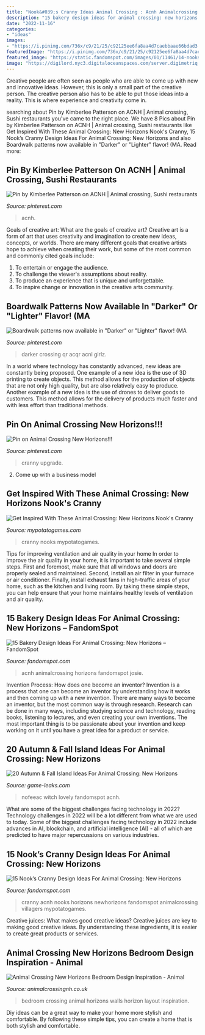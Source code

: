 ```yaml
---
title: "Nook&#039;s Cranny Ideas Animal Crossing : Acnh Animalcrossing Horizons Fandomspot Josie"
description: "15 bakery design ideas for animal crossing: new horizons – fandomspot"
date: "2022-11-16"
categories:
- "ideas"
images:
- "https://i.pinimg.com/736x/c9/21/25/c92125ee6fa8aa4d7caebbaae66bdad3.jpg"
featuredImage: "https://i.pinimg.com/736x/c9/21/25/c92125ee6fa8aa4d7caebbaae66bdad3.jpg"
featured_image: "https://static.fandomspot.com/images/01/11461/14-nooks-cranny-by-the-sea.jpg"
image: "https://digilord.nyc3.digitaloceanspaces.com/server.digimetriq.com/uploads/2021/03/word-image-14272-scaled.jpeg"
---
```



Creative people are often seen as people who are able to come up with new and innovative ideas. However, this is only a small part of the creative person. The creative person also has to be able to put those ideas into a reality. This is where experience and creativity come in.

	

		
searching about Pin by Kimberlee Patterson on ACNH | Animal crossing, Sushi restaurants you've came to the right place. We have 8 Pics about Pin by Kimberlee Patterson on ACNH | Animal crossing, Sushi restaurants like Get Inspired With These Animal Crossing: New Horizons Nook&#039;s Cranny, 15 Nook’s Cranny Design Ideas For Animal Crossing: New Horizons and also Boardwalk patterns now available in &quot;Darker&quot; or &quot;Lighter&quot; flavor! (MA. Read more:
		
    
## Pin By Kimberlee Patterson On ACNH | Animal Crossing, Sushi Restaurants

<img loading=lazy src="https://i.pinimg.com/736x/c9/21/25/c92125ee6fa8aa4d7caebbaae66bdad3.jpg" onerror="this.onerror=null;this.src='https://tse2.mm.bing.net/th?id=OIP.wksxlIReuPUQdCkgSQW_hAHaIP&amp;pid=15.1';" alt="Pin by Kimberlee Patterson on ACNH | Animal crossing, Sushi restaurants">

_Source: pinterest.com_

>acnh. 

	

Goals of creative art: What are the goals of creative art?
Creative art is a form of art that uses creativity and imagination to create new ideas, concepts, or worlds. There are many different goals that creative artists hope to achieve when creating their work, but some of the most common and commonly cited goals include: 
1. To entertain or engage the audience.
2. To challenge the viewer's assumptions about reality.
3. To produce an experience that is unique and unforgettable.
4. To inspire change or innovation in the creative arts community.

    
## Boardwalk Patterns Now Available In &quot;Darker&quot; Or &quot;Lighter&quot; Flavor! (MA

<img loading=lazy src="https://i.pinimg.com/736x/f4/38/70/f43870b1b04d436d8d927217cbe76ce8.jpg" onerror="this.onerror=null;this.src='https://tse2.mm.bing.net/th?id=OIP.PV2LG4g9f-BmGHkuBOI-AgHaEE&amp;pid=15.1';" alt="Boardwalk patterns now available in &quot;Darker&quot; or &quot;Lighter&quot; flavor! (MA">

_Source: pinterest.com_

>darker crossing qr acqr acnl girlz. 

	

In a world where technology has constantly advanced, new ideas are constantly being proposed. One example of a new idea is the use of 3D printing to create objects. This method allows for the production of objects that are not only high quality, but are also relatively easy to produce. Another example of a new idea is the use of drones to deliver goods to customers. This method allows for the delivery of products much faster and with less effort than traditional methods.

    
## Pin On Animal Crossing New Horizons!!!

<img loading=lazy src="https://i.pinimg.com/736x/37/cf/aa/37cfaaa7c2f1b245e981bd48191880b3.jpg" onerror="this.onerror=null;this.src='https://tse1.mm.bing.net/th?id=OIP.FIXYmtJvtlWzPsje9MiS8gHaD4&amp;pid=15.1';" alt="Pin on Animal Crossing New Horizons!!!">

_Source: pinterest.com_

>cranny upgrade. 

	

2. Come up with a business model

    
## Get Inspired With These Animal Crossing: New Horizons Nook&#039;s Cranny

<img loading=lazy src="https://mypotatogames.com/wp-content/uploads/2020/10/new_horizons_nooks_cranny_design.jpeg" onerror="this.onerror=null;this.src='https://tse2.mm.bing.net/th?id=OIP.i0ujtlbmDvmhttpGevEs_QHaEK&amp;pid=15.1';" alt="Get Inspired With These Animal Crossing: New Horizons Nook&#039;s Cranny">

_Source: mypotatogames.com_

>cranny nooks mypotatogames. 

	

Tips for improving ventilation and air quality in your home
In order to improve the air quality in your home, it is important to take several simple steps. First and foremost, make sure that all windows and doors are properly sealed and maintained. Second, install an air filter in your furnace or air conditioner. Finally, install exhaust fans in high-traffic areas of your home, such as the kitchen and living room. By taking these simple steps, you can help ensure that your home maintains healthy levels of ventilation and air quality.

    
## 15 Bakery Design Ideas For Animal Crossing: New Horizons – FandomSpot

<img loading=lazy src="https://static.fandomspot.com/images/02/12239/11-grocery-bakery-interior-acnh-idea.jpg" onerror="this.onerror=null;this.src='https://tse3.mm.bing.net/th?id=OIP.zoXkVrJq6t4nV7LA3q5NEQHaEK&amp;pid=15.1';" alt="15 Bakery Design Ideas For Animal Crossing: New Horizons – FandomSpot">

_Source: fandomspot.com_

>acnh animalcrossing horizons fandomspot josie. 

	

Invention Process: How does one become an inventor?
Invention is a process that one can become an inventor by understanding how it works and then coming up with a new invention. There are many ways to become an inventor, but the most common way is through research. Research can be done in many ways, including studying science and technology, reading books, listening to lectures, and even creating your own inventions. The most important thing is to be passionate about your invention and keep working on it until you have a great idea for a product or service.

    
## 20 Autumn &amp; Fall Island Ideas For Animal Crossing: New Horizons

<img loading=lazy src="https://digilord.nyc3.digitaloceanspaces.com/server.digimetriq.com/uploads/2021/03/word-image-14272-scaled.jpeg" onerror="this.onerror=null;this.src='https://tse3.mm.bing.net/th?id=OIP.r4yRSGcNNhN3P7BT2qMc3gHaMm&amp;pid=15.1';" alt="20 Autumn &amp; Fall Island Ideas For Animal Crossing: New Horizons">

_Source: game-leaks.com_

>nofeeac witch lovely fandomspot acnh. 

	

What are some of the biggest challenges facing technology in 2022?
Technology challenges in 2022 will be a lot different from what we are used to today. Some of the biggest challenges facing technology in 2022 include advances in AI, blockchain, and artificial intelligence (AI) - all of which are predicted to have major repercussions on various industries.

    
## 15 Nook’s Cranny Design Ideas For Animal Crossing: New Horizons

<img loading=lazy src="https://static.fandomspot.com/images/01/11461/14-nooks-cranny-by-the-sea.jpg" onerror="this.onerror=null;this.src='https://tse1.mm.bing.net/th?id=OIP.g0D0I1Etws3KbYJ4hh4E2QHaEK&amp;pid=15.1';" alt="15 Nook’s Cranny Design Ideas For Animal Crossing: New Horizons">

_Source: fandomspot.com_

>cranny acnh nooks horizons newhorizons fandomspot animalcrossing villagers mypotatogames. 

	

Creative juices: What makes good creative ideas?
Creative juices are key to making good creative ideas. By understanding these ingredients, it is easier to create great products or services.

    
## Animal Crossing New Horizons Bedroom Design Inspiration - Animal

<img loading=lazy src="https://animalcrossingnh.co.uk/wp-content/uploads/2020/08/My-grey-and-white-star-bedroom-Animal-Crossing-New-Horizon2.jpeg" onerror="this.onerror=null;this.src='https://tse4.mm.bing.net/th?id=OIP.SRnaKtMA1zMNP-KXFMGcHwHaFC&amp;pid=15.1';" alt="Animal Crossing New Horizons Bedroom Design Inspiration - Animal">

_Source: animalcrossingnh.co.uk_

>bedroom crossing animal horizons walls horizon layout inspiration. 

	

Diy ideas can be a great way to make your home more stylish and comfortable. By following these simple tips, you can create a home that is both stylish and comfortable.

